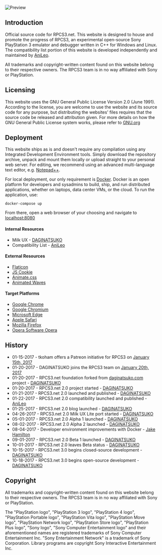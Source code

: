 ![Preview](https://raw.githubusercontent.com/DAGINATSUKO/www-rpcs3/master/public_docs/preview.png)

## Introduction

Official source code for RPCS3.net. This website is designed to house and promote the progress of RPCS3, an experimental open-source Sony PlayStation 3 emulator and debugger written in C++ for Windows and Linux. The compatibility list portion of this website is developed independently and maintained by [AniLeo](https://github.com/AniLeo).

All trademarks and copyright-written content found on this website belong to their respective owners. The RPCS3 team is in no way affiliated with Sony or PlayStation.

## Licensing
This website uses the GNU General Public License Version 2.0 (June 1991). According to the license, you are welcome to use the website and its source code for any purpose, but distributing the websites' files requires that the source code be released and attribution given. For more details on how the GNU General Public License system works, please refer to [GNU.org](https://GNU.org)

## Deployment
This website ships as is and doesn't require any compilation using any Integrated Development Environment tools. Simply download the repository archive, unpack and mount them locally or upload straight to your personal web server. For editing, we recommend using an advanced multi-language text editor, e.g. [Notepad++](https://notepad-plus-plus.org/).

For local deployment, our only requirement is [Docker](http://docker.com/getdocker). Docker is an open platform for developers and sysadmins to build, ship, and run distributed applications, whether on laptops, data center VMs, or the cloud. To run the application, use:

```shell
docker-compose up
```

From there, open a web browser of your choosing and navigate to [localhost:8080](http://localhost:8080)

#### Internal Resources
* Milk UX - [DAGINATSUKO](https://github.com/DAGINATSUKO)
* Compatibility List - [AniLeo](https://github.com/AniLeo)

#### External Resources
* [Flaticon](http://www.flaticon.com)
* [JS Cookie](https://github.com/js-cookie/js-cookie)
* [Animate.css](https://daneden.github.io/animate.css)
* [Animated Waves](https://jsfiddle.net/loktar/M9Brh/)

#### Target Platforms
* [Google Chrome](https://www.google.com/chrome/browser/desktop/)
* [Google Chromium](https://www.chromium.org/Home)
* [Microsoft Edge](https://www.microsoft.com/en-us/windows/microsoft-edge)
* [Apple Safari](https://www.apple.com/safari/)
* [Mozilla Firefox](https://www.mozilla.org/en-US/firefox/new/)
* [Opera Software Opera](http://www.opera.com/)

## History
* 01-15-2017 - tkoham offers a Patreon initiative for RPCS3 on [January 15th, 2017](https://github.com/RPCS3/rpcs3/issues/2263)
* 01-20-2017 - DAGINATSUKO joins the RPCS3 team on [January 20th, 2017](https://github.com/RPCS3/rpcs3/issues/2263)
* 01-20-2017 - RPCS3.net foundation forked from [daginatsuko.com](https://daginatsuko.com/) project - [DAGINATSUKO](https://github.com/DAGINATSUKO)
* 01-20-2017 - RPCS3.net 2.0 project started - [DAGINATSUKO](https://github.com/DAGINATSUKO)
* 01-21-2017 - RPCS3.net 2.0 launched and published - [DAGINATSUKO](https://github.com/DAGINATSUKO)
* 01-22-2017 - RPCS3.net 2.0 compatibility launched and published - [AniLeo](https://github.com/AniLeo)
* 01-25-2017 - RPCS3.net 2.0 blog launched - [DAGINATSUKO](https://github.com/DAGINATSUKO)
* 04-26-2017 - RPCS3.net 2.0 Milk UX Lite port started - [DAGINATSUKO](https://github.com/DAGINATSUKO)
* 05-01-2017 - RPCS3.net 2.0 Alpha 1 launched - [DAGINATSUKO](https://github.com/DAGINATSUKO)
* 08-02-2017 - RPCS3.net 2.0 Alpha 2 launched - [DAGINATSUKO](https://github.com/DAGINATSUKO)
* 08-04-2017 - Developer environment improvements with Docker - [Jake Hamilton](https://github.com/jakehamilton)
* 09-01-2017 - RPCS3.net 2.0 Beta 1 launched - [DAGINATSUKO](https://github.com/DAGINATSUKO)
* 10-01-2017 - RPCS3.net 2.0 leaves Beta status - [DAGINATSUKO](https://github.com/DAGINATSUKO)
* 10-15-2017 - RPCS3.net 3.0 begins closed-source development - [DAGINATSUKO](https://github.com/DAGINATSUKO)
* 10-18-2017 - RPCS3.net 3.0 begins open-source development - [DAGINATSUKO](https://github.com/DAGINATSUKO)

## Copyright
All trademarks and copyright-written content found on this website belong to their respective owners. The RPCS3 team is in no way affiliated with Sony or PlayStation. 

The "PlayStation logo", "PlayStation 3 logo", "PlayStation 4 logo", "PlayStation Portable logo", "PlayStation Vita logo", "PlayStation Move logo", "PlayStation Network logo", "PlayStation Store logo", "PlayStation Plus logo", "Sony logo", "Sony Computer Entertainment logo" and their aforementioned names are registered trademarks of Sony Computer Entertainment Inc. "Sony Entertainment Network" is a trademark of Sony Corporation. Library programs are copyright Sony Interactive Entertainment Inc.
